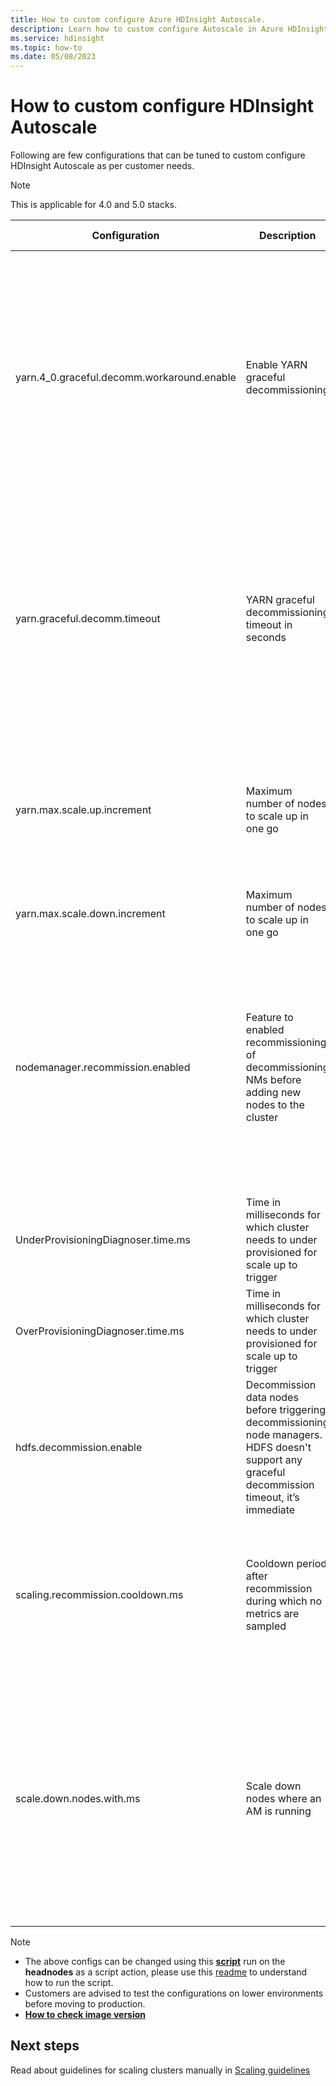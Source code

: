 ```yaml
---
title: How to custom configure Azure HDInsight Autoscale.
description: Learn how to custom configure Autoscale in Azure HDInsight clusters
ms.service: hdinsight
ms.topic: how-to
ms.date: 05/08/2023
---
```


# How to custom configure HDInsight Autoscale

Following are few configurations that can be tuned to custom configure HDInsight Autoscale as per customer needs.
 
> [!NOTE]
>This is applicable for 4.0 and 5.0 stacks.

|Configuration|Description|Default value|Applicable cluster/Autoscale type|Remarks|
|----|----|----|----|----|
|yarn.4_0.graceful.decomm.workaround.enable|Enable YARN graceful decommissioning|Loadware autoscale – True Scheduled autoscale - True|Hadoop/Spark |If this config is disabled, YARN puts nodes in Decommissioned state directly from Running state without waiting for the applications using the node to finish. This might lead to applications getting killed abruptly when nodes are decommissioned. Read more about job resiliency in YARN [here](https://hadoop.apache.org/docs/stable/hadoop-yarn/hadoop-yarn-site/GracefulDecommission.html)|
|yarn.graceful.decomm.timeout|YARN graceful decommissioning timeout in seconds | Hadoop Loadware – 3600 Spark Scheduled - 1 Hadoop Scheduled – 1 Spark Loadware – 86400| Hadoop/Spark| Graceful decommissioning timeout is best configured according to customer applications. For example – if an application has many mappers and few reducers, which can take 4 hours to complete, this configuration needs to be set to more than 4 hours |
|yarn.max.scale.up.increment | Maximum number of nodes to scale up in one go|- | Hadoop/Spark/Interactive Query|It has been tested with 200 nodes. We don't recommend setting this value to more than 200. It can be set to less than 200 if the customer wants less aggressive scale up |
|yarn.max.scale.down.increment |Maximum number of nodes to scale up in one go | 50|Hadoop/Spark/Interactive Query|Can be set to up to 100 |
|nodemanager.recommission.enabled |Feature to enabled recommissioning of decommissioning NMs before adding new nodes to the cluster|True |Hadoop/Spark load based autoscale |Disabling this feature can cause underutilization of cluster. There can be nodes in decommissioning state, which have no containers to run but are waiting for application to finish, even if there is more load in the cluster. **Note:** Applicable for images on **2304280205**  or later|
|UnderProvisioningDiagnoser.time.ms |Time in milliseconds for which cluster needs to under provisioned for scale up to trigger |180000 |Hadoop/Spark load based autoscaling |-|
|OverProvisioningDiagnoser.time.ms |Time in milliseconds for which cluster needs to under provisioned for scale up to trigger |180000 |Hadoop/Spark  |-|
|hdfs.decommission.enable |Decommission data nodes before triggering decommissioning node managers. HDFS doesn't support any graceful decommission timeout, it’s immediate |True | Hadoop/Spark load based autoscaling|Decommissioning datanodes before decommissioning nodemanagers so that particular datanode is not used for storing shuffle data.|
|scaling.recommission.cooldown.ms | Cooldown period after recommission during which no metrics are sampled|120000 |Hadoop/Spark load based autoscaling |This cooldown period ensures the cluster has some time to redistribute the load to the newly recommissioned `nodemanagers`.  **Note:** Applicable for images on **2304280205**  or later|
|scale.down.nodes.with.ms | Scale down nodes where an AM is running|false | Hadoop/Spark|Can be turned on if there are enough reattempts configured for the AM. Useful for cases where there are long running applications (example spark streaming) which can be killed for scaling down cluster if load has reduced. **Note:** Applicable for images on **2304280205** or later|

> [!NOTE]
>
> * The above configs can be changed using this **[script](https://hdiconfigactions2.blob.core.windows.net/autoscale-config-updates/UpdateAutoscaleConfig.sh)** run on the **headnodes** as a script action, please use this [readme](https://hdiconfigactions2.blob.core.windows.net/autoscale-config-updates/AutoscaleConfigUpdateReadme.md) to understand how to run the script.
> * Customers are advised to test the configurations on lower environments before moving to production.
> * **[How to check image version](./view-hindsight-cluster-image-version.md)**

## Next steps

Read about guidelines for scaling clusters manually in [Scaling guidelines](hdinsight-scaling-best-practices.md)
